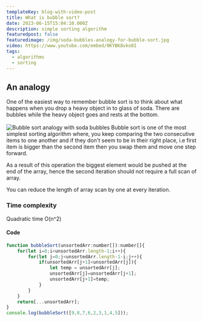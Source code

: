 ```yaml
---
templateKey: blog-with-video-post
title: What is bubble sort?
date: 2023-06-15T15:04:10.000Z
description: simple sorting algorithm
featuredpost: false
featuredimage: /img/soda-bubbles-analogy-for-bubble-sort.jpg
video: https://www.youtube.com/embed/0KYBK8vko8I
tags:
  - algorithms
  - sorting
---
```

##
## An analogy

One of the easiest way to remember bubble sort is to think about what happens when you drop a heavy object in to glass of soda. There are bubbles while the heavy object goes and rests at the bottom. \
\
![Bubble sort analogy with soda bubbles](/img/soda-bubbles-analogy-for-bubble-sort.jpg "Bubble Sort")
Bubble sort is one of the most simplest sorting algorithm where, you keep comparing the two consecutive items to one another and if they don't seem to be in their right place, i.e first item is bigger than the second item then you swap them and move one step forward. 

As a result of this operation the biggest element would be pushed at the end of the array, hence the second iteration should not require a full scan of array. 

You can reduce the length of array scan by one at every iteration.
### Time complexity
Quadratic time O(n^2)
#### Code

```javascript
function bubbleSort(unsortedArr:number[]):number[]{
    for(let i=0;i<unsortedArr.length-1;i++){
        for(let j=0;j<unsortedArr.length-1-i;j++){
            if(unsortedArr[j+1]<unsortedArr[j]){
                let temp = unsortedArr[j];
                unsortedArr[j]=unsortedArr[j+1];
                unsortedArr[j+1]=temp;
            }
        }
    }
    return[...unsortedArr];
}
console.log(bubbleSort([9,8,7,6,2,3,1,4,5]));

```